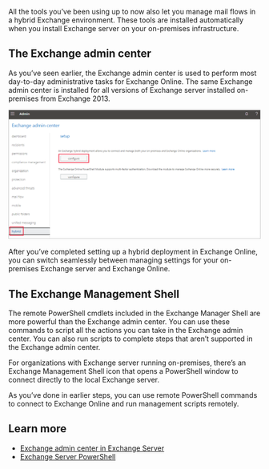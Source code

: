 All the tools you’ve been using up to now also let you manage mail flows in a hybrid Exchange environment. These tools are installed automatically when you install Exchange server on your on-premises infrastructure.  

## The Exchange admin center 

As you’ve seen earlier, the Exchange admin center is used to perform most day-to-day administrative tasks for Exchange Online. The same Exchange admin center is installed for all versions of Exchange server installed on-premises from Exchange 2013.  

![A screenshot of the Exchange admin center, showing the hybrid page](../media/4-enable-hybrid-exchange.png)

After you’ve completed setting up a hybrid deployment in Exchange Online, you can switch seamlessly between managing settings for your on-premises Exchange server and Exchange Online. 

## The Exchange Management Shell 

The remote PowerShell cmdlets included in the Exchange Manager Shell are more powerful than the Exchange admin center. You can use these commands to script all the actions you can take in the Exchange admin center. You can also run scripts to complete steps that aren’t supported in the Exchange admin center.  

For organizations with Exchange server running on-premises, there’s an Exchange Management Shell icon that opens a PowerShell window to connect directly to the local Exchange server. 

As you’ve done in earlier steps, you can use remote PowerShell commands to connect to Exchange Online and run management scripts remotely.  

## Learn more  
- [Exchange admin center in Exchange Server](/exchange/architecture/client-access/exchange-admin-center?azure-portal=true) 
- [Exchange Server PowerShell](/powershell/exchange/exchange-server/exchange-management-shell?azure-portal=true) 